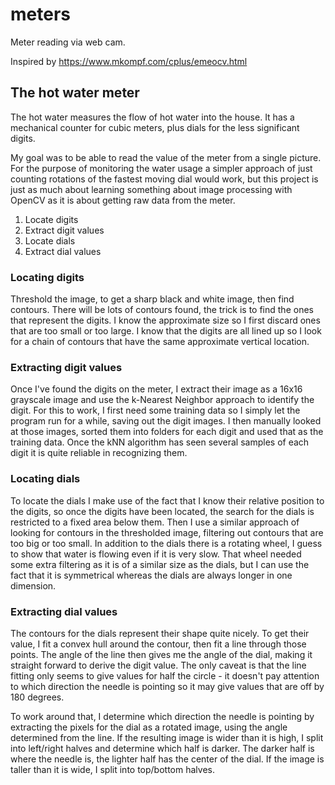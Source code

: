# meters
Meter reading via web cam.

Inspired by https://www.mkompf.com/cplus/emeocv.html

## The hot water meter
The hot water measures the flow of hot water into the house.
It has a mechanical counter for cubic meters, plus dials
for the less significant digits.

My goal was to be able to read the value of the meter from
a single picture. For the purpose of monitoring the water
usage a simpler approach of just counting rotations of the
fastest moving dial would work, but this project is just as
much about learning something about image processing with
OpenCV as it is about getting raw data from the meter.

1. Locate digits
2. Extract digit values
3. Locate dials
4. Extract dial values

### Locating digits
Threshold the image, to get a sharp black and white image, then
find contours. There will be lots of contours found, the trick
is to find the ones that represent the digits. I know the
approximate size so I first discard ones that are too small or
too large. I know that the digits are all lined up so I look
for a chain of contours that have the same approximate vertical
location.

### Extracting digit values
Once I've found the digits on the meter, I extract their image
as a 16x16 grayscale image and use the k-Nearest Neighbor approach
to identify the digit. For this to work, I first need some training
data so I simply let the program run for a while, saving out the
digit images. I then manually looked at those images, sorted them
into folders for each digit and used that as the training data.
Once the kNN algorithm has seen several samples of each digit it
is quite reliable in recognizing them.

### Locating dials
To locate the dials I make use of the fact that I know their
relative position to the digits, so once the digits have been
located, the search for the dials is restricted to a fixed area
below them. Then I use a similar approach of looking for contours
in the thresholded image, filtering out contours that are too
big or too small. In addition to the dials there is a rotating
wheel, I guess to show that water is flowing even if it is very slow.
That wheel needed some extra filtering as it is of a similar size
as the dials, but I can use the fact that it is symmetrical whereas
the dials are always longer in one dimension.

### Extracting dial values
The contours for the dials represent their shape quite nicely.
To get their value, I fit a convex hull around the contour, then
fit a line through those points. The angle of the line then gives
me the angle of the dial, making it straight forward to derive
the digit value. The only caveat is that the line fitting only
seems to give values for half the circle - it doesn't pay attention
to which direction the needle is pointing so it may give values
that are off by 180 degrees.

To work around that, I determine which direction the needle is pointing
by extracting the pixels for the dial as a rotated image, using the
angle determined from the line. If the resulting image is wider than it
is high, I split into left/right halves and determine which half is
darker. The darker half is where the needle is, the lighter half has
the center of the dial. If the image is taller than it is wide, I split
into top/bottom halves.